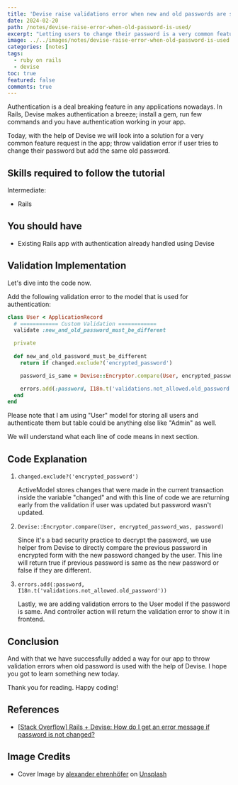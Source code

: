 ```yaml
---
title: 'Devise raise validations error when new and old passwords are same'
date: 2024-02-20
path: /notes/devise-raise-error-when-old-password-is-used/
excerpt: "Letting users to change their password is a very common feature. In this post we will be exploring the solution for raising validations error when they try to change their password but add the same old password again."
image: ../../images/notes/devise-raise-error-when-old-password-is-used.webp
categories: [notes]
tags:
  - ruby on rails
  - devise
toc: true
featured: false
comments: true
---
```


Authentication is a deal breaking feature in any applications nowadays. In Rails, Devise makes authentication a breeze; install a gem, run few commands and you have authentication working in your app.

Today, with the help of Devise we will look into a solution for a very common feature request in the app; throw validation error if user tries to change their password but add the same old password.

## Skills required to follow the tutorial

Intermediate:

- Rails

## You should have

- Existing Rails app with authentication already handled using Devise

## Validation Implementation

Let's dive into the code now.

Add the following validation error to the model that is used for authentication:

```ruby
class User < ApplicationRecord
  # ============ Custom Validation ============
  validate :new_and_old_password_must_be_different

  private
  
  def new_and_old_password_must_be_different
    return if changed.exclude?('encrypted_password')

    password_is_same = Devise::Encryptor.compare(User, encrypted_password_was, password)

    errors.add(:password, I18n.t('validations.not_allowed.old_password')) if password_is_same
  end
end
```

Please note that I am using "User" model for storing all users and authenticate them but table could be anything else like "Admin" as well.

We will understand what each line of code means in next section.

## Code Explanation

1. `changed.exclude?('encrypted_password')`
  
    ActiveModel stores changes that were made in the current transaction inside the variable "changed" and with this line of code we are returning early from the validation if user was updated but password wasn't updated.
2. `Devise::Encryptor.compare(User, encrypted_password_was, password)`
  
    Since it's a bad security practice to decrypt the password, we use helper from Devise to directly compare the previous password in encrypted form with the new password changed by the user. This line will return true if previous password is same as the new password or false if they are different.
3. `errors.add(:password, I18n.t('validations.not_allowed.old_password'))`
  
    Lastly, we are adding validation errors to the User model if the password is same. And controller action will return the validation error to show it in frontend.

## Conclusion

And with that we have successfully added a way for our app to throw validation errors when old password is used with the help of Devise. I hope you got to learn something new today.

Thank you for reading. Happy coding!

## References

- <a href="https://stackoverflow.com/questions/67110367/rails-devise-how-do-i-get-an-error-message-if-password-is-not-changed" target="_blank" rel="noopener">[Stack Overflow] Rails + Devise: How do I get an error message if password is not changed?</a>

## Image Credits

- Cover Image by <a href="https://unsplash.com/@alexeh99?utm_content=creditCopyText&utm_medium=referral&utm_source=unsplash" target="_blank" rel="noopener">alexander ehrenhöfer</a> on <a href="https://unsplash.com/photos/assorted-color-padlocks-in-rope-yI4pFmN9ges?utm_content=creditCopyText&utm_medium=referral&utm_source=unsplash" target="_blank" rel="noopener">Unsplash</a>
  